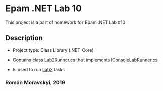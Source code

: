 # Epam .NET Lab 10

This project is a part of homework for Epam .NET Lab #10

## Description

- Project type: Class Library (.NET Core)

- Contains class [Lab2Runner.cs](Lab2Runner.cs) that implements [IConsoleLabRunner.cs](./HomeWork.Common/IConsoleLabRunner.cs)

- Is used to run [Lab2](./Lab2/README.md) tasks

### Roman Moravskyi, 2019
